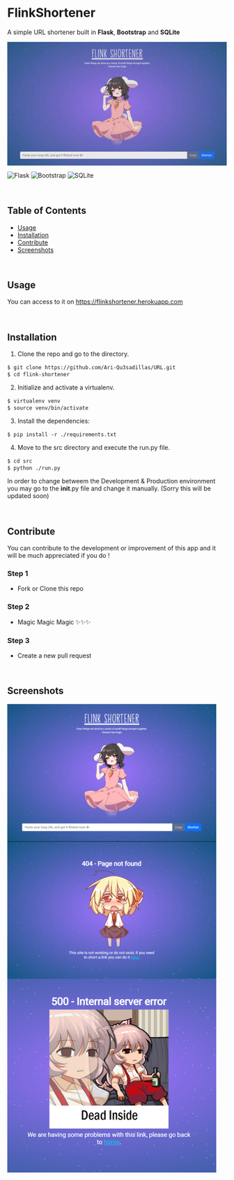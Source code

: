 # FlinkShortener
A simple URL shortener built in **Flask**, **Bootstrap** and **SQLite**


<img align= "center" width= "1024" src= "https://github.com/Ari-Qu3sadillas/FlinkShortener/blob/main/screenshots/flinkshortener-intro.gif"/>


![Flask](https://img.shields.io/badge/flask-%23000.svg?style=for-the-badge&logo=flask&logoColor=white)
![Bootstrap](https://img.shields.io/badge/bootstrap-%23563D7C.svg?style=for-the-badge&logo=bootstrap&logoColor=white)
![SQLite](https://img.shields.io/badge/sqlite-%2307405e.svg?style=for-the-badge&logo=sqlite&logoColor=white)

<br>

## Table of Contents 
  - [Usage](#usage)
  - [Installation](#installation)
  - [Contribute](#contribute)
  - [Screenshots](#screenshots)
<br>

## Usage
You can access to it on https://flinkshortener.herokuapp.com

<br>

## Installation
1. Clone the repo and go to the directory.
```shell
$ git clone https://github.com/Ari-Qu3sadillas/URL.git
$ cd flink-shortener
```
2. Initialize and activate a virtualenv.
```shell
$ virtualenv venv
$ source venv/bin/activate
```

3. Install the dependencies:
```shell
$ pip install -r ./requirements.txt
```
4. Move to the src directory and execute the run.py file.
```shell
$ cd src
$ python ./run.py
```
In order to change betweem the Development & Production environment you may go to the __init__.py file and change it manually. (Sorry this will be updated soon)

<br>

## Contribute

You can contribute to the development or improvement of this app and it will be much appreciated if you do !

### Step 1

- Fork or Clone this repo

### Step 2

- Magic Magic Magic ✨✨✨

### Step 3

- Create a new pull request

<br>


## Screenshots
<img align= "left" width= "480" src= "https://github.com/Ari-Qu3sadillas/FlinkShortener/blob/main/screenshots/flinkshortener-home.png"/> 
<img align= "center" width= "480" src= "https://github.com/Ari-Qu3sadillas/FlinkShortener/blob/main/screenshots/flinkshortener-404.png"/>
<img align= "rigth" width= "480" src= "https://github.com/Ari-Qu3sadillas/FlinkShortener/blob/main/screenshots/flinkshortener-500.png"/>
